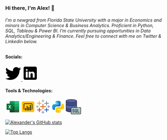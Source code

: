 ### Hi there, I'm Alex! 👋
###### I'm a newgrad from Florida State University with a major in Economics and minors in Computer Science & Business Analytics. Proficient in Python, SQL, Tableau & Power BI. I'm currently pursuing opportunities in Data Analytics/Engineering & Finance. Feel free to connect with me on Twitter & Linkedin below.

#### Socials:
<a href="https://twitter.com/Alxfndz">
         <img src="twitter.png">
      </a>
<a href="https://www.linkedin.com/in/alexander-fernandez-3077ab18b/">
         <img src="linkedin.png">
      </a>

#### Tools & Technologies:
<img src='icons8-microsoft-excel-2019-48.png'><img src='icons8-power-bi-48.png'><img src='icons8-tableau-software-48.png'><img src='python.png'><img src='icons8-sql-48.png'>

[![Alexander's GitHub stats](https://github-readme-stats.vercel.app/api?username=alxfndz&hide=contribs,prs,issues,stars&theme=midnight-purple&show_icons=true&hide_rank=true&include_all_commits=true&count_private=true&layout=compact&text_color=midnight-purple&card_width=100px)](https://github.com/anuraghazra/github-readme-stats)

[![Top Langs](https://github-readme-stats.vercel.app/api/top-langs/?username=alxfndz&layout=compact&theme=midnight-purple&card_width=150px)](https://github.com/anuraghazra/github-readme-stats)



